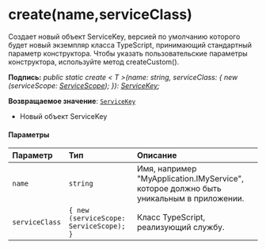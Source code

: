 # <a name="createnameserviceclass"></a>create(name,serviceClass)




Создает новый объект ServiceKey, версией по умолчанию которого будет новый экземпляр класса TypeScript, принимающий стандартный параметр конструктора. Чтобы указать пользовательские параметры конструктора, используйте метод createCustom().

**Подпись:** _public static create < T >(name: string, serviceClass: { new (serviceScope: [ServiceScope](../sp-core-library/servicescope.md)); }): [ServiceKey](../sp-core-library/servicekey.md)<T>;_

**Возвращаемое значение**: [`ServiceKey`](../sp-core-library/servicekey.md)<T>



- Новый объект ServiceKey

#### <a name="parameters"></a>Параметры


| Параметр       | Тип    | Описание |
|:-------------|:---------------|:------------|
| `name`    | `string` | Имя, например "MyApplication.IMyService", которое должно быть уникальным в приложении. |
| `serviceClass`    | `{ new (serviceScope: ServiceScope); }` | Класс TypeScript, реализующий службу. |


